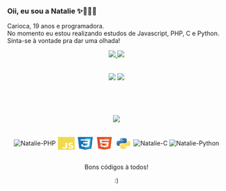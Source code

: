 ### Oii, eu sou a Natalie ✨👩‍💻🤓
Carioca, 19 anos e programadora.
<br>
No momento eu estou realizando estudos de Javascript, PHP, C e Python.
<br>
Sinta-se à vontade pra dar uma olhada! 

<div align="center">
  <a href="https://github.com/namqs">
  <img height="160em" src="https://github-readme-stats.vercel.app/api?username=namqs&show_icons=true&theme=tokyonight&include_all_commits=true&count_private=true"/>
  <img height="160em" src="https://github-readme-stats.vercel.app/api/top-langs/?username=namqs&layout=compact&langs_count=7&theme=tokyonight"/>
</div>
  <br>
  <br>

<div align="center">
  <a href="https://instagram.com/namqs_" target="_blank"><img src="https://img.shields.io/badge/-Instagram-%23E4405F?style=for-the-badge&logo=instagram&logoColor=white" target="_blank"></a>
  <a href="https://www.linkedin.com/in/nataliemqs" target="_blank"><img src="https://img.shields.io/badge/-LinkedIn-%230077B5?style=for-the-badge&logo=linkedin&logoColor=white" target="_blank"></a>
</div>
 
 ##
<br>
<br>
  <p align="center">
    <img src="https://imgur.com/cDr1m0S.gif">
  </p>
<div style="display: inline_block" align="center"><br>
  
 <img align="center" alt="Natalie-PHP" height="40" width="50" src="https://cdn.jsdelivr.net/gh/devicons/devicon/icons/php/php-plain.svg" />
 <img align="center" alt="Natalie-Js" height="30" width="40" src="https://raw.githubusercontent.com/devicons/devicon/master/icons/javascript/javascript-plain.svg">
 <img align="center" alt="Natalie-CSS" height="30" width="40" src="https://raw.githubusercontent.com/devicons/devicon/master/icons/css3/css3-original.svg">
 <img align="center" alt="Natalie-HTML" height="30" width="40" src="https://raw.githubusercontent.com/devicons/devicon/master/icons/html5/html5-original.svg">
 <img align="center" alt="Natalie-Python" height="30" width="40" src="https://raw.githubusercontent.com/devicons/devicon/master/icons/python/python-original.svg">
 <img align="center" alt="Natalie-C" height="30" width="40" src="https://cdn.jsdelivr.net/gh/devicons/devicon/icons/c/c-original.svg">
 <img align="center" alt="Natalie-Python" height="30" width="40" src="https://cdn.jsdelivr.net/gh/devicons/devicon/icons/linux/linux-original.svg">
          
</div>
<br>
   <p align="center">Bons códigos à todos!</p>
   <p align="center">:)</p>
 
</div>
